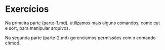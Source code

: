 # Exercícios

Na primeira parte (parte-1.md), utilizamos mais alguns comandos, como cat e sort, para manipular arquivos.

Na segunda parte (parte-2.md) gerenciamos permissões com o comando chmod.